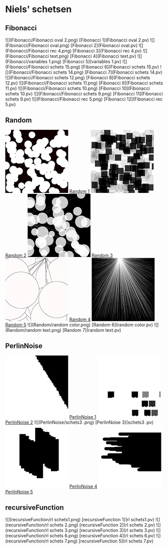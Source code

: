 # Niels' schetsen
## Fibonacci

![](Fibonacci/Fibonacci oval 2.png)
[Fibonacci 1](Fibonacci oval 2.pv)
![](Fibonacci/Fibonacci oval.png)
[Fibonacci 2](Fibonacci oval.pv)
![](Fibonacci/Fibonacci rec 4.png)
[Fibonacci 3](Fibonacci rec 4.pv)
![](Fibonacci/Fibonacci text.png)
[Fibonacci 4](Fibonacci text.pv)
![](Fibonacci/variables 1.png)
[Fibonacci 5](variables 1.pv)
![](Fibonacci/Fibonacci schets 15.png)
[Fibonacci 6](Fibonacci schets 15.pv)
![](Fibonacci/Fibonacci schets 14.png)
[Fibonacci 7](Fibonacci schets 14.pv)
![](Fibonacci/Fibonacci schets 12.png)
[Fibonacci 8](Fibonacci schets 12.pv)
![](Fibonacci/Fibonacci schets 11.png)
[Fibonacci 9](Fibonacci schets 11.pv)
![](Fibonacci/Fibonacci schets 10.png)
[Fibonacci 10](Fibonacci schets 10.pv)
![](Fibonacci/Fibonacci schets 9.png)
[Fibonacci 11](Fibonacci schets 9.pv)
![](Fibonacci/Fibonacci rec 5.png)
[Fibonacci 12](Fibonacci rec 5.pv)

## Random
![](Random/random1.png)
[Random 1](random1.pv)
![](Random/random2.png)
[Random 2](random2.pv)
![](Random/random4.png)
[Random 3](random4.pv)
![](Random/random5.png)
[Random 4](random5.pv)
![](Random/random6.png)
[Random 5](random6.pv)
![](Random/random color.png)
[Random 6](random color.pv)
![](Random/random text.png)
[Random 7](random text.pv)

## PerlinNoise
![](PerlinNoise/schets1.png)
[PerlinNoise 1](schets1.pv)
![](PerlinNoise/schets2.png)
[PerlinNoise 2](schets2.pv)
![](PerlinNoise/schets3 .png)
[PerlinNoise 3](schets3 .pv)
![](PerlinNoise/schets4.png)
[PerlinNoise 4](schets4.pv)
![](PerlinNoise/schets5.png)
[PerlinNoise 5](schets5.pv)

## recursiveFunction
![](recursiveFunction/rl schets1.png)
[recursiveFunction 1](rl schets1.pv)
![](recursiveFunction/rl schets 2.png)
[recursiveFunction 2](rl schets 2.pv)
![](recursiveFunction/rl schets 3.png)
[recursiveFunction 3](rl schets 3.pv)
![](recursiveFunction/rl schets 6.png)
[recursiveFunction 4](rl schets 6.pv)
![](recursiveFunction/rl schets 7.png)
[recursiveFunction 5](rl schets 7.pv)









